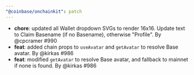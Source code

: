 ```yaml
---
"@coinbase/onchainkit": patch
---
```


- **chore**: updated all Wallet dropdown SVGs to render 16x16. Update text to Claim Basename (if no Basename), otherwise "Profile". By @cpcramer #990
- **feat**: added chain props to `useAvatar` and `getAvatar` to resolve Base avatar. By @kirkas #986
- **feat**: modified `getAvatar` to resolve Base avatar, and fallback to mainnet if none is found. By @kirkas #986
